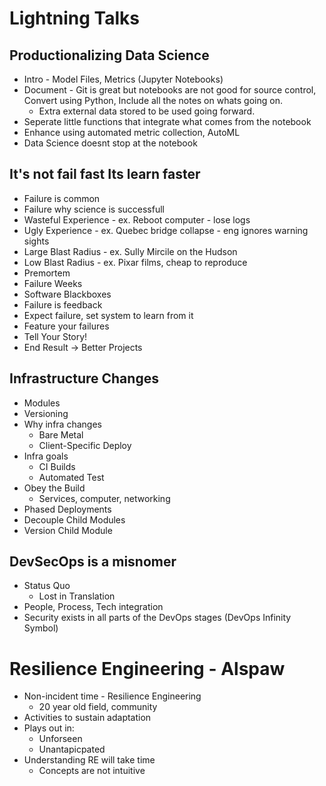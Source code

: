 # Lightning Talks

## Productionalizing Data Science
* Intro - Model Files, Metrics (Jupyter Notebooks)
* Document - Git is great but notebooks are not good for source control, Convert using Python, Include all the notes on whats going on.
    * Extra external data stored to be used going forward.
* Seperate little functions that integrate what comes from the notebook
* Enhance using automated metric collection, AutoML
* Data Science doesnt stop at the notebook

## It's not fail fast Its learn faster
* Failure is common
* Failure why science is successfull
* Wasteful Experience - ex. Reboot computer - lose logs
* Ugly Experience - ex. Quebec bridge collapse - eng ignores warning sights
* Large Blast Radius - ex. Sully Mircile on the Hudson
* Low Blast Radius - ex. Pixar films, cheap to reproduce
* Premortem
* Failure Weeks
* Software Blackboxes
* Failure is feedback
* Expect failure, set system to learn from it
* Feature your failures
* Tell Your Story!
* End Result -> Better Projects

## Infrastructure Changes
* Modules
* Versioning
* Why infra changes
    * Bare Metal
    * Client-Specific Deploy
* Infra goals
    * CI Builds
    * Automated Test
* Obey the Build
    * Services, computer, networking
* Phased Deployments
* Decouple Child Modules
* Version Child Module

## DevSecOps is a misnomer
* Status Quo
    * Lost in Translation
* People, Process, Tech integration
* Security exists in all parts of the DevOps stages (DevOps Infinity Symbol)

# Resilience Engineering - Alspaw
* Non-incident time - Resilience Engineering
    * 20 year old field, community
* Activities to sustain adaptation
* Plays out in:
    * Unforseen
    * Unantapicpated
* Understanding RE will take time
    * Concepts are not intuitive
    






